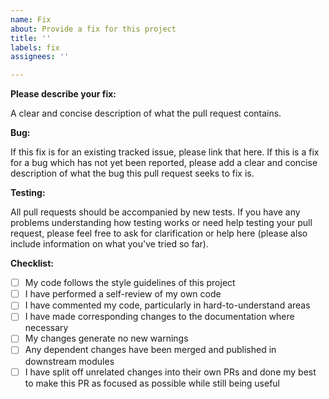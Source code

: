```yaml
---
name: Fix
about: Provide a fix for this project
title: ''
labels: fix
assignees: ''

---
```


**Please describe your fix:**

A clear and concise description of what the pull request contains.

**Bug:**

If this fix is for an existing tracked issue, please link that here. If this is a fix for a bug
which has not yet been reported, please add a clear and concise description of what the bug this
pull request seeks to fix is.

**Testing:**

All pull requests should be accompanied by new tests. If you have any problems understanding how
testing works or need help testing your pull request, please feel free to ask for clarification or
help here (please also include information on what you've tried so far).

**Checklist:**

- [ ] My code follows the style guidelines of this project
- [ ] I have performed a self-review of my own code
- [ ] I have commented my code, particularly in hard-to-understand areas
- [ ] I have made corresponding changes to the documentation where necessary
- [ ] My changes generate no new warnings
- [ ] Any dependent changes have been merged and published in downstream modules
- [ ] I have split off unrelated changes into their own PRs and done my best to make this PR as
      focused as possible while still being useful
